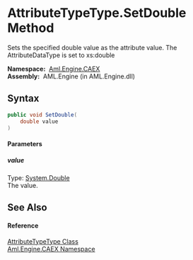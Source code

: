 AttributeTypeType.SetDouble Method
==================================
Sets the specified double value as the attribute value. The AttributeDataType is set to xs:double

  **Namespace:**  [Aml.Engine.CAEX][1]  
  **Assembly:**  AML.Engine (in AML.Engine.dll)

Syntax
------

```csharp
public void SetDouble(
	double value
)
```

#### Parameters

##### *value*
Type: [System.Double][2]  
The value.


See Also
--------

#### Reference
[AttributeTypeType Class][3]  
[Aml.Engine.CAEX Namespace][1]  

[1]: ../README.md
[2]: https://docs.microsoft.com/dotnet/api/system.double
[3]: README.md
[4]: https://www.automationml.org
[5]: ../../icons/logoShade.png